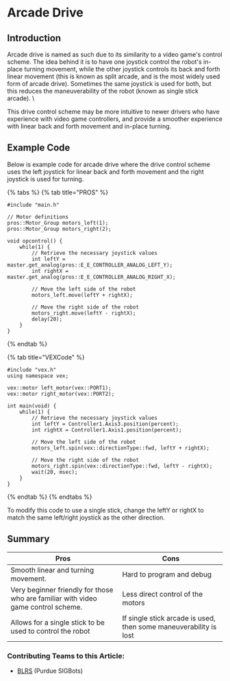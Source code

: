 # Arcade Drive

## Introduction

Arcade drive is named as such due to its similarity to a video game's control scheme. The idea behind it is to have one joystick control the robot's in-place turning movement, while the other joystick controls its back and forth linear movement (this is known as split arcade, and is the most widely used form of arcade drive). Sometimes the same joystick is used for both, but this reduces the maneuverability of the robot (known as single stick arcade). \


This drive control scheme may be more intuitive to newer drivers who have experience with video game controllers, and provide a smoother experience with linear back and forth movement and in-place turning.&#x20;

## Example Code

Below is example code for arcade drive where the drive control scheme uses the left joystick for linear back and forth movement and the right joystick is used for turning.&#x20;

{% tabs %}
{% tab title="PROS" %}
```clike
#include "main.h"

// Motor definitions
pros::Motor_Group motors_left(1);
pros::Motor_Group motors_right(2); 

void opcontrol() {
    while(1) {
        // Retrieve the necessary joystick values
        int leftY = master.get_analog(pros::E_E_CONTROLLER_ANALOG_LEFT_Y);
        int rightX = master.get_analog(pros::E_E_CONTROLLER_ANALOG_RIGHT_X);
        
        // Move the left side of the robot
        motors_left.move(leftY + rightX);
        
        // Move the right side of the robot 
        motors_right.move(leftY - rightX);
        delay(20);
    }
}
```
{% endtab %}

{% tab title="VEXCode" %}
```clike
#include "vex.h"
using namespace vex;

vex::motor left_motor(vex::PORT1);
vex::motor right_motor(vex::PORT2);

int main(void) {
    while(1) {
        // Retrieve the necessary joystick values
        int leftY = Controller1.Axis3.position(percent);
        int rightX = Controller1.Axis1.position(percent);
        
        // Move the left side of the robot
        motors_left.spin(vex::directionType::fwd, leftY + rightX);
        
        // Move the right side of the robot 
        motors_right.spin(vex::directionType::fwd, leftY - rightX);
        wait(20, msec);
    }
}
```
{% endtab %}
{% endtabs %}

To modify this code to use a single stick, change the leftY or rightX to match the same left/right joystick as the other direction.&#x20;

## Summary

| Pros                                                                               | Cons                                                              |
| ---------------------------------------------------------------------------------- | ----------------------------------------------------------------- |
| Smooth linear and turning movement.                                                | Hard to program and debug                                         |
| Very beginner friendly for those who are familiar with video game control scheme.  | Less direct control of the motors                                 |
| Allows for a single stick to be used to control the robot                          | If single stick arcade is used, then some maneuverability is lost |

### Contributing Teams to this Article:

* [BLRS](https://purduesigbots.com/) (Purdue SIGBots)
